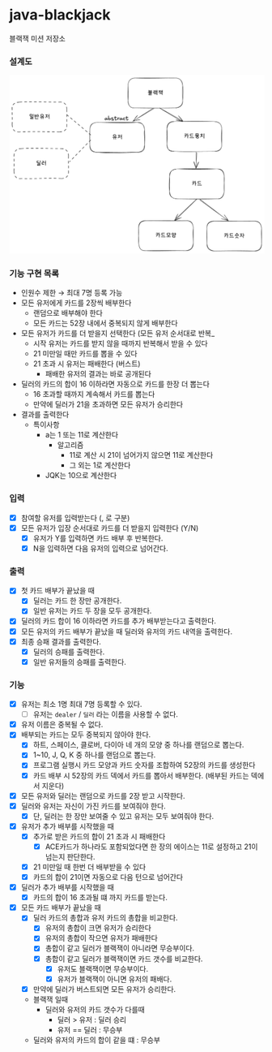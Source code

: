 # java-blackjack

블랙잭 미션 저장소

### 설계도

![img_1.png](img_1.png)

### 기능 구현 목록

- 인원수 제한 → 최대 7명 등록 가능
- 모든 유저에게 카드를 2장씩 배부한다
    - 랜덤으로 배부해야 한다
    - 모든 카드는 52장 내에서 중복되지 않게 배부한다
- 모든 유저가 카드를 더 받을지 선택한다 (모든 유저 순서대로 반복_
    - 시작 유저는 카드를 받지 않을 때까지 반복해서 받을 수 있다
    - 21 미만일 때만 카드를 뽑을 수 있다
    - 21 초과 시 유저는 패배한다 (버스트)
        - 패배한 유저의 결과는 바로 공개된다
- 딜러의 카드의 합이 16 이하라면 자동으로 카드를 한장 더 뽑는다
    - 16 초과할 때까지 계속해서 카드를 뽑는다
    - 만약에 딜러가 21을 초과하면 모든 유저가 승리한다
- 결과를 출력한다
    - 특이사항
        - a는 1 또는 11로 계산한다
            - 알고리즘
                - 11로 계산 시 21이 넘어가지 않으면 11로 계산한다
                - 그 외는 1로 계산한다
        - JQK는 10으로 계산한다

### 입력

- [x] 참여할 유저를 입력받는다 (, 로 구분)
- [x] 모든 유저가 입장 순서대로 카드를 더 받을지 입력한다 (Y/N)
    - [x] 유저가 Y를 입력하면 카드 배부 후 반복한다.
    - [x] N을 입력하면 다음 유저의 입력으로 넘어간다.

### 출력

- [x] 첫 카드 배부가 끝났을 때
    - [x] 딜러는 카드 한 장만 공개한다.
    - [x] 일반 유저는 카드 두 장을 모두 공개한다.
- [x] 딜러의 카드 합이 16 이하라면 카드를 추가 배부받는다고 출력한다.
- [x] 모든 유저의 카드 배부가 끝났을 때 딜러와 유저의 카드 내역을 출력한다.
- [x] 최종 승패 결과를 출력한다.
    - [x] 딜러의 승패를 출력한다.
    - [x] 일반 유저들의 승패를 출력한다.

### 기능

- [x] 유저는 최소 1명 최대 7명 등록할 수 있다.
    - [ ] 유저는 `dealer` / `딜러` 라는 이름을 사용할 수 없다.
- [x] 유저 이름은 중복될 수 없다.
- [x] 배부되는 카드는 모두 중복되지 않아야 한다.
    - [x] 하트, 스페이스, 클로버, 다이아 네 개의 모양 중 하나를 랜덤으로 뽑는다.
    - [x] 1~10, J, Q, K 중 하나를 랜덤으로 뽑는다.
    - [x] 프로그램 실행시 카드 모양과 카드 숫자를 조합하여 52장의 카드를 생성한다
    - [x] 카드 배부 시 52장의 카드 덱에서 카드를 뽑아서 배부한다. (배부된 카드는 덱에서 지운다)
- [x] 모든 유저와 딜러는 랜덤으로 카드를 2장 받고 시작한다.
- [x] 딜러와 유저는 자신이 가진 카드를 보여줘야 한다.
    - [x] 단, 딜러는 한 장만 보여줄 수 있고 유저는 모두 보여줘야 한다.
- [x] 유저가 추가 배부를 시작했을 때
    - [x] 추가로 받은 카드의 합이 21 초과 시 패배한다
        - [x] ACE카드가 하나라도 포함되었다면 한 장의 에이스는 11로 설정하고 21이 넘는지 판단한다.
    - [x] 21 미만일 때 한번 더 배부받을 수 있다
    - [x] 카드의 합이 21이면 자동으로 다음 턴으로 넘어간다
- [x] 딜러가 추가 배부를 시작했을 때
    - [x] 카드의 합이 16 초과될 떄 까지 카드를 받는다.
- [x] 모든 카드 배부가 끝났을 때
    - [x] 딜러 카드의 총합과 유저 카드의 총합을 비교한다.
        - [x] 유저의 총합이 크면 유저가 승리한다
        - [x] 유저의 총합이 작으면 유저가 패배한다
        - [x] 총합이 같고 딜러가 블랙잭이 아니라면 무승부이다.
        - [x] 총합이 같고 딜러가 블랙잭이면 카드 갯수를 비교한다.
            - [x] 유저도 블랙잭이면 무승부이다.
            - [x] 유저가 블랙잭이 아니면 유저의 패배다.
    - [x] 만약에 딜러가 버스트되면 모든 유저가 승리한다.

    - 블랙잭 일때
        - 딜러와 유저의 카드 갯수가 다를때
            - 딜러 > 유저 : 딜러 승리
            - 유저 == 딜러 : 무승부
    - 딜러와 유저의 카드의 합이 같을 떄 : 무승부
    

  
